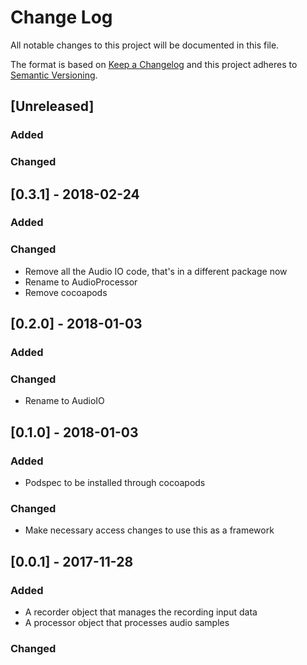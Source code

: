 # Change Log
All notable changes to this project will be documented in this file.

The format is based on [Keep a Changelog](http://keepachangelog.com/) 
and this project adheres to [Semantic Versioning](http://semver.org/).

## [Unreleased]
### Added

### Changed

## [0.3.1] - 2018-02-24
### Added

### Changed
- Remove all the Audio IO code, that's in a different package now
- Rename to AudioProcessor
- Remove cocoapods

## [0.2.0] - 2018-01-03
### Added

### Changed
- Rename to AudioIO

## [0.1.0] - 2018-01-03
### Added
- Podspec to be installed through cocoapods

### Changed
- Make necessary access changes to use this as a framework

## [0.0.1] - 2017-11-28
### Added
- A recorder object that manages the recording input data
- A processor object that processes audio samples

### Changed
